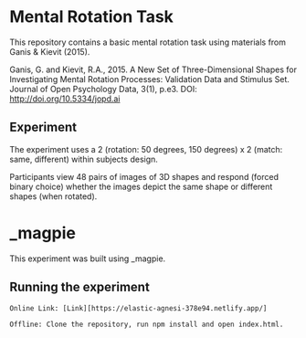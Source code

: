 # Mental Rotation Task

This repository contains a basic mental rotation task using materials from Ganis & Kievit (2015).

Ganis, G. and Kievit, R.A., 2015. A New Set of Three-Dimensional Shapes for Investigating Mental Rotation Processes: Validation Data and Stimulus Set. Journal of Open Psychology Data, 3(1), p.e3. DOI: http://doi.org/10.5334/jopd.ai
## Experiment

The experiment uses a 2 (rotation: 50 degrees, 150 degrees) x 2 (match: same, different) within subjects design.

Participants view 48 pairs of images of 3D shapes and respond (forced binary choice) whether the images depict the same shape or different shapes (when rotated).
# _magpie

This experiment was built using _magpie.
## Running the experiment

    Online Link: [Link][https://elastic-agnesi-378e94.netlify.app/]

    Offline: Clone the repository, run npm install and open index.html.

